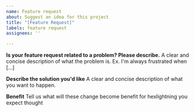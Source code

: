 ```yaml
---
name: Feature request
about: Suggest an idea for this project
title: "[Feature Request]"
labels: feature request
assignees: ''

---
```


**Is your feature request related to a problem? Please describe.**
A clear and concise description of what the problem is. Ex. I'm always frustrated when [...]

**Describe the solution you'd like**
A clear and concise description of what you want to happen.

**Benefit**
Tell us what will these change become benefit for hexlightning you expect thought
